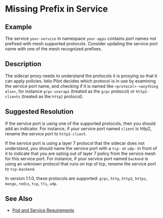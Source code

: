 # Missing Prefix in Service

## Example

The service `your-service` in namespace `your-apps` contains port names not
prefixed with mesh supported protocols. Consider updating the service port name
with one of the mesh recognized prefixes.

## Description

The sidecar proxy needs to understand the protocols it is proxying so that it
can apply policies.  Istio Pilot decides which protocol is in use by examining
the service port name, and checking if it is named like `<protocol>-<anything
else>`, for instance `grpc-userapi` (treated as the `grpc` protocol) or
`http2-clients` (treated as the `http2` protocol).

## Suggested Resolution

If the service port is using one of the supported protocols, then you should
add an indicator.  For instance, if your service port named `client` is http2,
rename the service port to `http2-client`.

If the service port is using a layer 7 protocol that the sidecar does not
understand, you should name the service port with a `tcp-` or `udp-` in front
of it to indicate that you are opting out of layer 7 policy from the service
mesh for this service port.  For instance, if your service port named `backend`
is using an unknown protocol that runs on top of tcp, rename the service port
to `tcp-backend`.

In version 1.1.0, these protocols are supported: `grpc`, `http`, `http2`, `https`,
`mongo`, `redis`, `tcp`, `tls`, `udp`.

## See Also

- [Pod and Service Requirements](https://istio.io/docs/setup/kubernetes/prepare/requirements/)
